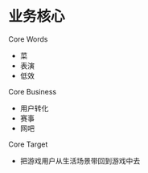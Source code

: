 # 业务核心

Core Words

- 菜
- 表演
- 低效

Core Business

- 用户转化
- 赛事
- 网吧

Core Target

- 把游戏用户从生活场景带回到游戏中去
